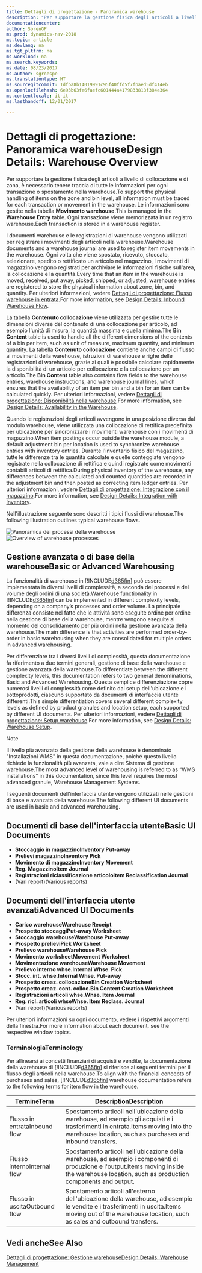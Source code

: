 ```yaml
---
title: Dettagli di progettazione - Panoramica warehouse
description: "Per supportare la gestione fisica degli articoli a livello di collocazione e di zona, è necessario tenere traccia di tutte le informazioni per ogni transazione o spostamento nella warehouse. Le informazioni sono gestite nella tabella **Movimento warehouse**. Ogni transazione viene memorizzata in un registro warehouse."
documentationcenter: 
author: SorenGP
ms.prod: dynamics-nav-2018
ms.topic: article
ms.devlang: na
ms.tgt_pltfrm: na
ms.workload: na
ms.search.keywords: 
ms.date: 08/23/2017
ms.author: sgroespe
ms.translationtype: HT
ms.sourcegitcommit: 1dfba8b14019991c95f40ffd5f7fbaed5df414eb
ms.openlocfilehash: 6e93b63fe6faefc601444a4179833818f384e364
ms.contentlocale: it-it
ms.lasthandoff: 12/01/2017

---
```

# <a name="design-details-warehouse-overview"></a><span data-ttu-id="724d5-105">Dettagli di progettazione: Panoramica warehouse</span><span class="sxs-lookup"><span data-stu-id="724d5-105">Design Details: Warehouse Overview</span></span>
<span data-ttu-id="724d5-106">Per supportare la gestione fisica degli articoli a livello di collocazione e di zona, è necessario tenere traccia di tutte le informazioni per ogni transazione o spostamento nella warehouse.</span><span class="sxs-lookup"><span data-stu-id="724d5-106">To support the physical handling of items on the zone and bin level, all information must be traced for each transaction or movement in the warehouse.</span></span> <span data-ttu-id="724d5-107">Le informazioni sono gestite nella tabella **Movimento warehouse**.</span><span class="sxs-lookup"><span data-stu-id="724d5-107">This is managed in the **Warehouse Entry** table.</span></span> <span data-ttu-id="724d5-108">Ogni transazione viene memorizzata in un registro warehouse.</span><span class="sxs-lookup"><span data-stu-id="724d5-108">Each transaction is stored in a warehouse register.</span></span>  

<span data-ttu-id="724d5-109">I documenti warehouse e le registrazioni di warehouse vengono utilizzati per registrare i movimenti degli articoli nella warehouse.</span><span class="sxs-lookup"><span data-stu-id="724d5-109">Warehouse documents and a warehouse journal are used to register item movements in the warehouse.</span></span> <span data-ttu-id="724d5-110">Ogni volta che viene spostato, ricevuto, stoccato, selezionare, spedito o rettificato un articolo nel magazzino, i movimenti di magazzino vengono registrati per archiviare le informazioni fisiche sull'area, la collocazione e la quantità.</span><span class="sxs-lookup"><span data-stu-id="724d5-110">Every time that an item in the warehouse is moved, received, put away, picked, shipped, or adjusted, warehouse entries are registered to store the physical information about zone, bin, and quantity.</span></span> <span data-ttu-id="724d5-111">Per ulteriori informazioni, vedere [Dettagli di progettazione: Flusso warehouse in entrata](design-details-outbound-warehouse-flow.md).</span><span class="sxs-lookup"><span data-stu-id="724d5-111">For more information, see [Design Details: Inbound Warehouse Flow](design-details-outbound-warehouse-flow.md).</span></span>  

<span data-ttu-id="724d5-112">La tabella **Contenuto collocazione** viene utilizzata per gestire tutte le dimensioni diverse del contenuto di una collocazione per articolo, ad esempio l'unità di misura, la quantità massima e quella minima.</span><span class="sxs-lookup"><span data-stu-id="724d5-112">The **Bin Content** table is used to handle all the different dimensions of the contents of a bin per item, such as unit of measure, maximum quantity, and minimum quantity.</span></span> <span data-ttu-id="724d5-113">La tabella **Contenuto collocazione** contiene anche campi di flusso ai movimenti della warehouse, istruzioni di warehouse e righe delle registrazioni di warehouse, grazie ai quali è possibile calcolare rapidamente la disponibilità di un articolo per collocazione e la collocazione per un articolo.</span><span class="sxs-lookup"><span data-stu-id="724d5-113">The **Bin Content** table also contains flow fields to the warehouse entries, warehouse instructions, and warehouse journal lines, which ensures that the availability of an item per bin and a bin for an item can be calculated quickly.</span></span> <span data-ttu-id="724d5-114">Per ulteriori informazioni, vedere [Dettagli di progettazione: Disponibilità nella warehouse](design-details-availability-in-the-warehouse.md).</span><span class="sxs-lookup"><span data-stu-id="724d5-114">For more information, see [Design Details: Availability in the Warehouse](design-details-availability-in-the-warehouse.md).</span></span>  

<span data-ttu-id="724d5-115">Quando le registrazioni degli articoli avvengono in una posizione diversa dal modulo warehouse, viene utilizzata una collocazione di rettifica predefinita per ubicazione per sincronizzare i movimenti warehouse con i movimenti di magazzino.</span><span class="sxs-lookup"><span data-stu-id="724d5-115">When item postings occur outside the warehouse module, a default adjustment bin per location is used to synchronize warehouse entries with inventory entries.</span></span> <span data-ttu-id="724d5-116">Durante l'inventario fisico del magazzino, tutte le differenze tra le quantità calcolate e quelle conteggiate vengono registrate nella collocazione di rettifica e quindi registrate come movimenti contabili articoli di rettifica.</span><span class="sxs-lookup"><span data-stu-id="724d5-116">During physical inventory of the warehouse, any differences between the calculated and counted quantities are recorded in the adjustment bin and then posted as correcting item ledger entries.</span></span> <span data-ttu-id="724d5-117">Per ulteriori informazioni, vedere [Dettagli di progettazione: Integrazione con il magazzino](design-details-integration-with-inventory.md).</span><span class="sxs-lookup"><span data-stu-id="724d5-117">For more information, see [Design Details: Integration with Inventory](design-details-integration-with-inventory.md).</span></span>  

<span data-ttu-id="724d5-118">Nell'illustrazione seguente sono descritti i tipici flussi di warehouse.</span><span class="sxs-lookup"><span data-stu-id="724d5-118">The following illustration outlines typical warehouse flows.</span></span>  

<span data-ttu-id="724d5-119">![Panoramica dei processi della warehouse](media/design_details_warehouse_management_overview.png "design_details_warehouse_management_overview")</span><span class="sxs-lookup"><span data-stu-id="724d5-119">![Overview of warehouse processes](media/design_details_warehouse_management_overview.png "design_details_warehouse_management_overview")</span></span>  

## <a name="basic-or-advanced-warehousing"></a><span data-ttu-id="724d5-120">Gestione avanzata o di base della warehouse</span><span class="sxs-lookup"><span data-stu-id="724d5-120">Basic or Advanced Warehousing</span></span>  
<span data-ttu-id="724d5-121">La funzionalità di warehouse in [!INCLUDE[d365fin](includes/d365fin_md.md)] può essere implementata in diversi livelli di complessità, a seconda dei processi e del volume degli ordini di una società.</span><span class="sxs-lookup"><span data-stu-id="724d5-121">Warehouse functionality in [!INCLUDE[d365fin](includes/d365fin_md.md)] can be implemented in different complexity levels, depending on a company’s processes and order volume.</span></span> <span data-ttu-id="724d5-122">La principale differenza consiste nel fatto che le attività sono eseguite ordine per ordine nella gestione di base della warehouse, mentre vengono eseguite al momento del consolidamento per più ordini nella gestione avanzata della warehouse.</span><span class="sxs-lookup"><span data-stu-id="724d5-122">The main difference is that activities are performed order-by-order in basic warehousing when they are consolidated for multiple orders in advanced warehousing.</span></span>  

 <span data-ttu-id="724d5-123">Per differenziare tra i diversi livelli di complessità, questa documentazione fa riferimento a due termini generali, gestione di base della warehouse e gestione avanzata della warehouse.</span><span class="sxs-lookup"><span data-stu-id="724d5-123">To differentiate between the different complexity levels, this documentation refers to two general denominations, Basic and Advanced Warehousing.</span></span> <span data-ttu-id="724d5-124">Questa semplice differenziazione copre numerosi livelli di complessità come definito dal setup dell'ubicazione e i sottoprodotti, ciascuno supportato da documenti di interfaccia utente differenti.</span><span class="sxs-lookup"><span data-stu-id="724d5-124">This simple differentiation covers several different complexity levels as defined by product granules and location setup, each supported by different UI documents.</span></span> <span data-ttu-id="724d5-125">Per ulteriori informazioni, vedere [Dettagli di progettazione: Setup warehouse](design-details-warehouse-setup.md).</span><span class="sxs-lookup"><span data-stu-id="724d5-125">For more information, see [Design Details: Warehouse Setup](design-details-warehouse-setup.md).</span></span>  

> [!NOTE]  
>  <span data-ttu-id="724d5-126">Il livello più avanzato della gestione della warehouse è denominato "Installazioni WMS" in questa documentazione, poiché questo livello richiede la funzionalità più avanzata, vale a dire Sistema di gestione warehouse.</span><span class="sxs-lookup"><span data-stu-id="724d5-126">The most advanced level of warehousing is referred to as “WMS installations” in this documentation, since this level requires the most advanced granule, Warehouse Management Systems.</span></span>  

 <span data-ttu-id="724d5-127">I seguenti documenti dell'interfaccia utente vengono utilizzati nelle gestioni di base e avanzata della warehouse.</span><span class="sxs-lookup"><span data-stu-id="724d5-127">The following different UI documents are used in basic and advanced warehousing.</span></span>  

## <a name="basic-ui-documents"></a><span data-ttu-id="724d5-128">Documenti di base dell'interfaccia utente</span><span class="sxs-lookup"><span data-stu-id="724d5-128">Basic UI Documents</span></span>  

-   <span data-ttu-id="724d5-129">**Stoccaggio in magazzino**</span><span class="sxs-lookup"><span data-stu-id="724d5-129">**Inventory Put-away**</span></span>  
-   <span data-ttu-id="724d5-130">**Prelievi magazzino**</span><span class="sxs-lookup"><span data-stu-id="724d5-130">**Inventory Pick**</span></span>  
-   <span data-ttu-id="724d5-131">**Movimento di magazzino**</span><span class="sxs-lookup"><span data-stu-id="724d5-131">**Inventory Movement**</span></span>  
-   <span data-ttu-id="724d5-132">**Reg. Magazzino**</span><span class="sxs-lookup"><span data-stu-id="724d5-132">**Item Journal**</span></span>  
-   <span data-ttu-id="724d5-133">**Registrazioni riclassificazione articolo**</span><span class="sxs-lookup"><span data-stu-id="724d5-133">**Item Reclassification Journal**</span></span>  
-   <span data-ttu-id="724d5-134">(Vari report)</span><span class="sxs-lookup"><span data-stu-id="724d5-134">(Various reports)</span></span>  

## <a name="advanced-ui-documents"></a><span data-ttu-id="724d5-135">Documenti dell'interfaccia utente avanzati</span><span class="sxs-lookup"><span data-stu-id="724d5-135">Advanced UI Documents</span></span>  

-   <span data-ttu-id="724d5-136">**Carico warehouse**</span><span class="sxs-lookup"><span data-stu-id="724d5-136">**Warehouse Receipt**</span></span>  
-   <span data-ttu-id="724d5-137">**Prospetto stoccaggi**</span><span class="sxs-lookup"><span data-stu-id="724d5-137">**Put-away Worksheet**</span></span>  
-   <span data-ttu-id="724d5-138">**Stoccaggio warehouse**</span><span class="sxs-lookup"><span data-stu-id="724d5-138">**Warehouse Put-away**</span></span>  
-   <span data-ttu-id="724d5-139">**Prospetto prelievi**</span><span class="sxs-lookup"><span data-stu-id="724d5-139">**Pick Worksheet**</span></span>  
-   <span data-ttu-id="724d5-140">**Prelievo warehouse**</span><span class="sxs-lookup"><span data-stu-id="724d5-140">**Warehouse Pick**</span></span>  
-   <span data-ttu-id="724d5-141">**Movimento worksheet**</span><span class="sxs-lookup"><span data-stu-id="724d5-141">**Movement Worksheet**</span></span>  
-   <span data-ttu-id="724d5-142">**Movimentazione warehouse**</span><span class="sxs-lookup"><span data-stu-id="724d5-142">**Warehouse Movement**</span></span>  
-   <span data-ttu-id="724d5-143">**Prelievo interno whse.**</span><span class="sxs-lookup"><span data-stu-id="724d5-143">**Internal Whse. Pick**</span></span>  
-   <span data-ttu-id="724d5-144">**Stocc. int. whse.**</span><span class="sxs-lookup"><span data-stu-id="724d5-144">**Internal Whse. Put-away**</span></span>  
-   <span data-ttu-id="724d5-145">**Prospetto creaz. collocazione**</span><span class="sxs-lookup"><span data-stu-id="724d5-145">**Bin Creation Worksheet**</span></span>  
-   <span data-ttu-id="724d5-146">**Prospetto creaz. cont. colloc.**</span><span class="sxs-lookup"><span data-stu-id="724d5-146">**Bin Content Creation Worksheet**</span></span>  
-   <span data-ttu-id="724d5-147">**Registrazioni articoli whse.**</span><span class="sxs-lookup"><span data-stu-id="724d5-147">**Whse. Item Journal**</span></span>  
-   <span data-ttu-id="724d5-148">**Reg. ricl. articoli whse**</span><span class="sxs-lookup"><span data-stu-id="724d5-148">**Whse. Item Reclass. Journal**</span></span>  
-   <span data-ttu-id="724d5-149">(Vari report)</span><span class="sxs-lookup"><span data-stu-id="724d5-149">(Various reports)</span></span>  

<span data-ttu-id="724d5-150">Per ulteriori informazioni su ogni documento, vedere i rispettivi argomenti della finestra.</span><span class="sxs-lookup"><span data-stu-id="724d5-150">For more information about each document, see the respective window topics.</span></span>  

### <a name="terminology"></a><span data-ttu-id="724d5-151">Terminologia</span><span class="sxs-lookup"><span data-stu-id="724d5-151">Terminology</span></span>  
<span data-ttu-id="724d5-152">Per allinearsi ai concetti finanziari di acquisti e vendite, la documentazione della warehouse di [!INCLUDE[d365fin](includes/d365fin_md.md)] si riferisce ai seguenti termini per il flusso degli articoli nella warehouse.</span><span class="sxs-lookup"><span data-stu-id="724d5-152">To align with the financial concepts of purchases and sales, [!INCLUDE[d365fin](includes/d365fin_md.md)] warehouse documentation refers to the following terms for item flow in the warehouse.</span></span>  

|<span data-ttu-id="724d5-153">Termine</span><span class="sxs-lookup"><span data-stu-id="724d5-153">Term</span></span>|<span data-ttu-id="724d5-154">Description</span><span class="sxs-lookup"><span data-stu-id="724d5-154">Description</span></span>|  
|----------|---------------------------------------|  
|<span data-ttu-id="724d5-155">Flusso in entrata</span><span class="sxs-lookup"><span data-stu-id="724d5-155">Inbound flow</span></span>|<span data-ttu-id="724d5-156">Spostamento articoli nell'ubicazione della warehouse, ad esempio gli acquisti e i trasferimenti in entrata.</span><span class="sxs-lookup"><span data-stu-id="724d5-156">Items moving into the warehouse location, such as purchases and inbound transfers.</span></span>|  
|<span data-ttu-id="724d5-157">Flusso interno</span><span class="sxs-lookup"><span data-stu-id="724d5-157">Internal flow</span></span>|<span data-ttu-id="724d5-158">Spostamento articoli nell'ubicazione della warehouse, ad esempio i componenti di produzione e l'output.</span><span class="sxs-lookup"><span data-stu-id="724d5-158">Items moving inside the warehouse location, such as production components and output.</span></span>|  
|<span data-ttu-id="724d5-159">Flusso in uscita</span><span class="sxs-lookup"><span data-stu-id="724d5-159">Outbound flow</span></span>|<span data-ttu-id="724d5-160">Spostamento articoli all'esterno dell'ubicazione della warehouse, ad esempio le vendite e i trasferimenti in uscita.</span><span class="sxs-lookup"><span data-stu-id="724d5-160">Items moving out of the warehouse location, such as sales and outbound transfers.</span></span>|  

## <a name="see-also"></a><span data-ttu-id="724d5-161">Vedi anche</span><span class="sxs-lookup"><span data-stu-id="724d5-161">See Also</span></span>  
 [<span data-ttu-id="724d5-162">Dettagli di progettazione: Gestione warehouse</span><span class="sxs-lookup"><span data-stu-id="724d5-162">Design Details: Warehouse Management</span></span>](design-details-warehouse-management.md)

